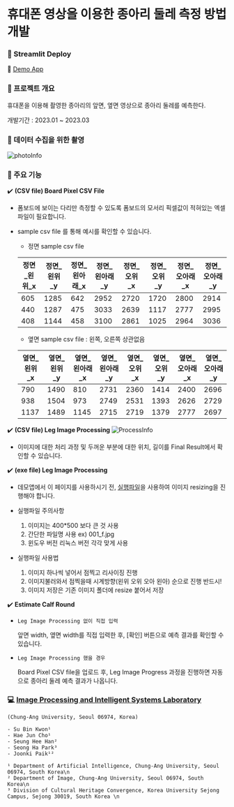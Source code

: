 # 휴대폰 영상을 이용한 종아리 둘레 측정 방법 개발

### :pushpin: Streamlit Deploy
👋 [Demo App](https://ipis-calf.streamlit.app/)

### :pushpin: 프로젝트 개요
휴대폰을 이용해 촬영한 종아리의 앞면, 옆면 영상으로 종아리 둘레를 예측한다.

개발기간 : 2023.01 ~ 2023.03

### :pushpin: 데이터 수집을 위한 촬영
![photoInfo](https://user-images.githubusercontent.com/74354757/225484053-85392ad9-234b-4350-9e2b-7fee8440061a.png)

### :pushpin: 주요 기능
:heavy_check_mark: **(CSV file) Board Pixel CSV File**

- 폼보드에 보이는 다리만 측정할 수 있도록 폼보드의 모서리 픽셀값이 적혀있는 엑셀 파일이 필요합니다.
- sample csv file 를 통해 예시를 확인할 수 있습니다.

    - 정면 sample csv file

    |정면_왼위_x|정면_왼위_y|정면_왼아래_x|정면_왼아래_y|정면_오위_x|정면_오위_y|정면_오아래_x|정면_오아래_y|
    |-------|-------|--------|--------|-------|-------|--------|--------|
    |605    |1285   |642     |2952    |2720   |1720   |2800    |2914    |
    |440    |1287   |475     |3033    |2639   |1117   |2777    |2995    |
    |408    |1144   |458     |3100    |2861   |1025   |2964    |3036    |

    - 옆면 sample csv file : 왼쪽, 오른쪽 상관없음

    |옆면_왼위_x|옆면_왼위_y|옆면_왼아래_x|옆면_왼아래_y|옆면_오위_x|옆면_오위_y|옆면_오아래_x|옆면_오아래_y|
    |--------|--------|---------|---------|--------|--------|---------|---------|
    |790     |1490    |810      |2731     |2360    |1414    |2400     |2696     |
    |938     |1504    |973      |2749     |2531    |1393    |2626     |2729     |
    |1137    |1489    |1145     |2715     |2719    |1379    |2777     |2697     |

:heavy_check_mark: **(CSV file) Leg Image Processing**
![ProcessInfo](https://user-images.githubusercontent.com/74354757/226538242-61835825-2bcd-4525-a0e5-da612d07361d.png)

- 이미지에 대한 처리 과정 및 두꺼운 부분에 대한 위치, 길이를 Final Result에서 확인할 수 있습니다.

:heavy_check_mark: **(exe file) Leg Image Processing**
- 데모앱에서 이 페이지를 사용하시기 전, [실행파일](https://drive.google.com/file/d/1Vee2QruHxF24DN-WDffyyUhsQy2wlBbS/view?usp=share_link)을 사용하여 이미지 resizing을 진행해야 합니다. 

- 실행파일 주의사항

    1. 이미지는 400*500 보다 큰 것 사용
    2. 간단한 파일명 사용 ex) 001_f.jpg
    3. 윈도우 버전 리눅스 버전 각각 맞게 사용

- 실행파일 사용법 
    1. 이미지 하나씩 넣어서 점찍고 리사이징 진행
    2. 이미지불러와서 점찍을때 시계방향(왼위 오위 오아 왼아) 순으로 진행 반드시!
    3. 이미지 저장은 기존 이미지 폴더에 resize 붙어서 저장

:heavy_check_mark: **Estimate Calf Round**

- `Leg Image Processing 없이 직접 입력`

    앞면 width, 옆면 width를 직접 입력한 후, [확인] 버튼으로 예측 결과를 확인할 수 있습니다.
    
- `Leg Image Processing 했을 경우`

    Board Pixel CSV file을 업로드 후, Leg Image Progress 과정을 진행하면 자동으로 종아리 둘레 예측 결과가 나옵니다.

### :computer: [Image Processing and Intelligent Systems Laboratory](https://www.ipis.cau.ac.kr/%ED%99%88)
    (Chung-Ang University, Seoul 06974, Korea)
    
    - Su Bin Kwon¹
    - Hae Jun Cho¹
    - Seung Hee Han²
    - Seong Ha Park³
    - Joonki Paik¹² 
    
    ¹ Department of Artificial Intelligence, Chung-Ang University, Seoul 06974, South Korea\n
    ² Department of Image, Chung-Ang University, Seoul 06974, South Korea\n
    ³ Division of Cultural Heritage Convergence, Korea University Sejong Campus, Sejong 30019, South Korea \n
